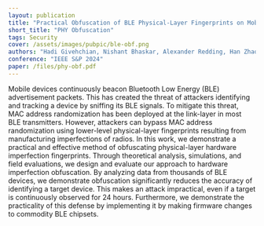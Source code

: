 ```yaml
---
layout: publication
title: "Practical Obfuscation of BLE Physical-Layer Fingerprints on Mobile Devices"
short_title: "PHY Obfuscation"
tags: Security
cover: /assets/images/pubpic/ble-obf.png
authors: "Hadi Givehchian, Nishant Bhaskar, Alexander Redding, Han Zhao, Aaron Schulman, Dinesh Bharadia"
conference: "IEEE S&P 2024"
paper: /files/phy-obf.pdf
---
```


Mobile devices continuously beacon Bluetooth Low
Energy (BLE) advertisement packets. This has created the
threat of attackers identifying and tracking a device by sniffing
its BLE signals. To mitigate this threat, MAC address randomization has been deployed at the link-layer in most BLE
transmitters. However, attackers can bypass MAC address
randomization using lower-level physical-layer fingerprints resulting from manufacturing imperfections of radios. In this
work, we demonstrate a practical and effective method of
obfuscating physical-layer hardware imperfection fingerprints.
Through theoretical analysis, simulations, and field evaluations,
we design and evaluate our approach to hardware imperfection obfuscation. By analyzing data from thousands of BLE
devices, we demonstrate obfuscation significantly reduces the
accuracy of identifying a target device. This makes an attack
impractical, even if a target is continuously observed for 24
hours. Furthermore, we demonstrate the practicality of this
defense by implementing it by making firmware changes to
commodity BLE chipsets.
